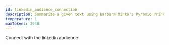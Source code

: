 ```yaml
---
id: linkedin_audience_connection
description: Summarize a given text using Barbara Minto's Pyramid Principle.
temperature: 1
maxTokens: 2048
---
```

Connect with the linkedin audience
